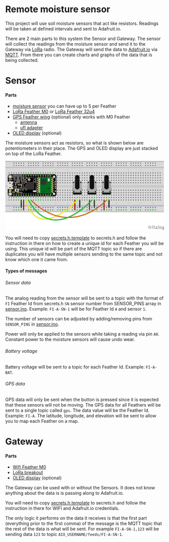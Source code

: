# Remote moisture sensor
This project will use soil moisture sensors that act like resistors. Readings will be taken at defined intervals and sent to Adafruit.io.

There are 2 main parts to this system the Sensor and Gateway. The sensor will collect the readings from the moisture sensor and send it to the Gateway via [LoRa](https://www.lora-alliance.org/) radio. The Gateway will send the data to [Adafruit.io](https://io.adafruit.com/) via [MQTT](http://mqtt.org/). From there you can create charts and graphs of the data that is being collected.

# Sensor
#### Parts
* [moisture sensor](http://www.irrometer.com/sensors.html#wm) you can have up to 5 per Feather
* [LoRa Feather M0](https://www.adafruit.com/product/3179) or [LoRa Feather 32u4](https://www.adafruit.com/product/3078)
* [GPS Feather wing](https://www.adafruit.com/products/3133) (optional) only works with M0 Feather
  * [antenna](https://www.adafruit.com/products/960)
  * [ufl adapter](https://www.adafruit.com/products/851)
* [OLED display](https://www.adafruit.com/products/2900) (optional)

The moisture sensors act as resistors, so what is shown below are potentiometers in their place. The GPS and OLED display are just stacked on top of the LoRa Feather.

![GitHub Logo](sensor/wiringDiagram.png)

You will need to copy [secrets.h.template](sensor/secrets.h.template) to secrets.h and follow the instruction in there on how to create a unique id for each Feather you will be using. This unique id will be part of the MQTT topic so if there are duplicates you will have multiple sensors sending to the same topic and not know which one it came from.

#### Types of messages
###### Sensor data
The analog reading from the sensor will be sent to a topic with the format of `FI` Feather Id from secrets.h `SN` sensor number from SENSOR_PINS array in [sensor.ino](sensor/sensor.ino). Example: `FI-A-SN-1` will be for Feather Id `A` and sensor `1`.

The number of sensors can be adjusted by adding/removing pins from `SENSOR_PINS` in [sensor.ino](sensor/sensor.ino).

Power will only be applied to the sensors while taking a reading via pin `A0`. Constant power to the moisture sensors will cause undo wear.
###### Battery voltage
Battery voltage will be sent to a topic for each Feather Id. Example: `FI-A-BAT`.
###### GPS data
GPS data will only be sent when the button is pressed since it is expected that these sensors will not be moving. The GPS data for all Feathers will be sent to a single topic called `gps`. The data value will be the Feather Id. Example: `FI-A`. The latitude, longitude, and elevation will be sent to allow you to map each Feather on a map.

# Gateway
#### Parts
* [Wifi Feather M0](https://www.adafruit.com/products/3010)
* [LoRa breakout](https://www.adafruit.com/products/3072)
* [OLED display](https://www.adafruit.com/products/2900) (optional)

The Gateway can be used with or without the Sensors. It does not know anything about the data is is passing along to Adafruit.io.

You will need to copy [secrets.h.template](gateway/secrets.h.template) to secrets.h and follow the instruction in there for WIFI and Adafruit.io credentials.

The only logic it performs on the data it receives is that the first part (everything prior to the first comma) of the message is the MQTT topic that the rest of the data is what will be sent. For example `FI-A-SN-1,123` will be sending data `123` to topic `AIO_USERNAME/feeds/FI-A-SN-1`.
